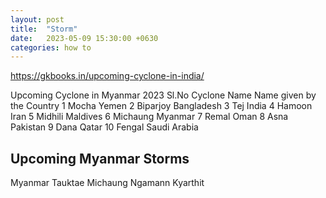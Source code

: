 ```yaml
---
layout: post
title:  "Storm"
date:   2023-05-09 15:30:00 +0630
categories: how to
---
```

https://gkbooks.in/upcoming-cyclone-in-india/

Upcoming Cyclone in Myanmar 2023
Sl.No	Cyclone Name	Name given by the Country
1	Mocha	Yemen
2	Biparjoy	Bangladesh
3	Tej	India
4	Hamoon	Iran
5	Midhili	Maldives
6	Michaung	Myanmar
7	Remal	Oman
8	Asna	Pakistan
9	Dana	Qatar
10	Fengal	Saudi Arabia

## Upcoming Myanmar Storms
Myanmar	Tauktae	Michaung	Ngamann	Kyarthit
